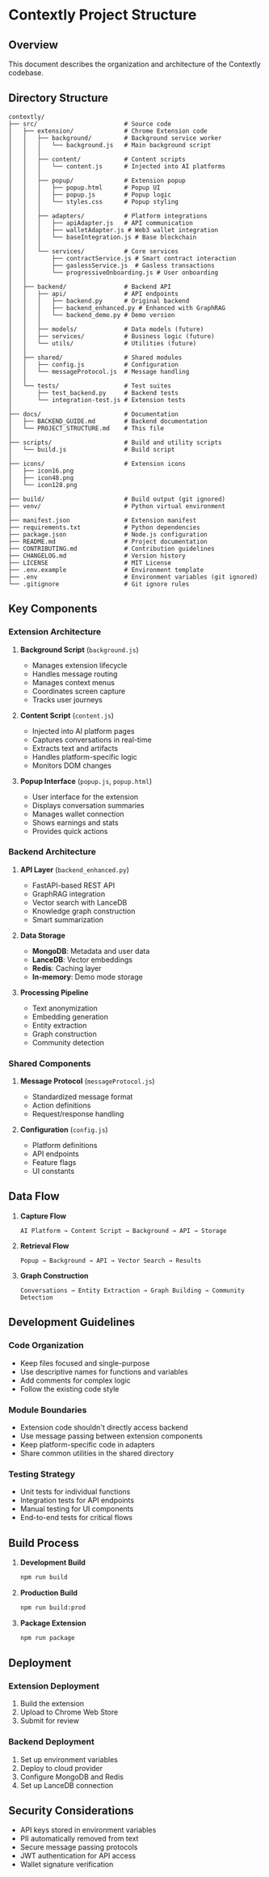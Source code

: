 # Contextly Project Structure

## Overview

This document describes the organization and architecture of the Contextly codebase.

## Directory Structure

```
contextly/
├── src/                        # Source code
│   ├── extension/              # Chrome Extension code
│   │   ├── background/         # Background service worker
│   │   │   └── background.js   # Main background script
│   │   │
│   │   ├── content/            # Content scripts
│   │   │   └── content.js      # Injected into AI platforms
│   │   │
│   │   ├── popup/              # Extension popup
│   │   │   ├── popup.html      # Popup UI
│   │   │   ├── popup.js        # Popup logic
│   │   │   └── styles.css      # Popup styling
│   │   │
│   │   ├── adapters/           # Platform integrations
│   │   │   ├── apiAdapter.js   # API communication
│   │   │   ├── walletAdapter.js # Web3 wallet integration
│   │   │   └── baseIntegration.js # Base blockchain
│   │   │
│   │   └── services/           # Core services
│   │       ├── contractService.js # Smart contract interaction
│   │       ├── gaslessService.js  # Gasless transactions
│   │       └── progressiveOnboarding.js # User onboarding
│   │
│   ├── backend/                # Backend API
│   │   ├── api/                # API endpoints
│   │   │   ├── backend.py      # Original backend
│   │   │   ├── backend_enhanced.py # Enhanced with GraphRAG
│   │   │   └── backend_demo.py # Demo version
│   │   │
│   │   ├── models/             # Data models (future)
│   │   ├── services/           # Business logic (future)
│   │   └── utils/              # Utilities (future)
│   │
│   ├── shared/                 # Shared modules
│   │   ├── config.js           # Configuration
│   │   └── messageProtocol.js  # Message handling
│   │
│   └── tests/                  # Test suites
│       ├── test_backend.py     # Backend tests
│       └── integration-test.js # Extension tests
│
├── docs/                       # Documentation
│   ├── BACKEND_GUIDE.md        # Backend documentation
│   └── PROJECT_STRUCTURE.md    # This file
│
├── scripts/                    # Build and utility scripts
│   └── build.js                # Build script
│
├── icons/                      # Extension icons
│   ├── icon16.png
│   ├── icon48.png
│   └── icon128.png
│
├── build/                      # Build output (git ignored)
├── venv/                       # Python virtual environment
│
├── manifest.json               # Extension manifest
├── requirements.txt            # Python dependencies
├── package.json                # Node.js configuration
├── README.md                   # Project documentation
├── CONTRIBUTING.md             # Contribution guidelines
├── CHANGELOG.md                # Version history
├── LICENSE                     # MIT License
├── .env.example                # Environment template
├── .env                        # Environment variables (git ignored)
└── .gitignore                  # Git ignore rules
```

## Key Components

### Extension Architecture

1. **Background Script** (`background.js`)
   - Manages extension lifecycle
   - Handles message routing
   - Manages context menus
   - Coordinates screen capture
   - Tracks user journeys

2. **Content Script** (`content.js`)
   - Injected into AI platform pages
   - Captures conversations in real-time
   - Extracts text and artifacts
   - Handles platform-specific logic
   - Monitors DOM changes

3. **Popup Interface** (`popup.js`, `popup.html`)
   - User interface for the extension
   - Displays conversation summaries
   - Manages wallet connection
   - Shows earnings and stats
   - Provides quick actions

### Backend Architecture

1. **API Layer** (`backend_enhanced.py`)
   - FastAPI-based REST API
   - GraphRAG integration
   - Vector search with LanceDB
   - Knowledge graph construction
   - Smart summarization

2. **Data Storage**
   - **MongoDB**: Metadata and user data
   - **LanceDB**: Vector embeddings
   - **Redis**: Caching layer
   - **In-memory**: Demo mode storage

3. **Processing Pipeline**
   - Text anonymization
   - Embedding generation
   - Entity extraction
   - Graph construction
   - Community detection

### Shared Components

1. **Message Protocol** (`messageProtocol.js`)
   - Standardized message format
   - Action definitions
   - Request/response handling

2. **Configuration** (`config.js`)
   - Platform definitions
   - API endpoints
   - Feature flags
   - UI constants

## Data Flow

1. **Capture Flow**
   ```
   AI Platform → Content Script → Background → API → Storage
   ```

2. **Retrieval Flow**
   ```
   Popup → Background → API → Vector Search → Results
   ```

3. **Graph Construction**
   ```
   Conversations → Entity Extraction → Graph Building → Community Detection
   ```

## Development Guidelines

### Code Organization

- Keep files focused and single-purpose
- Use descriptive names for functions and variables
- Add comments for complex logic
- Follow the existing code style

### Module Boundaries

- Extension code shouldn't directly access backend
- Use message passing between extension components
- Keep platform-specific code in adapters
- Share common utilities in the shared directory

### Testing Strategy

- Unit tests for individual functions
- Integration tests for API endpoints
- Manual testing for UI components
- End-to-end tests for critical flows

## Build Process

1. **Development Build**
   ```bash
   npm run build
   ```

2. **Production Build**
   ```bash
   npm run build:prod
   ```

3. **Package Extension**
   ```bash
   npm run package
   ```

## Deployment

### Extension Deployment
1. Build the extension
2. Upload to Chrome Web Store
3. Submit for review

### Backend Deployment
1. Set up environment variables
2. Deploy to cloud provider
3. Configure MongoDB and Redis
4. Set up LanceDB connection

## Security Considerations

- API keys stored in environment variables
- PII automatically removed from text
- Secure message passing protocols
- JWT authentication for API access
- Wallet signature verification